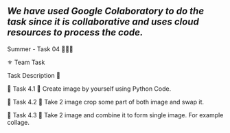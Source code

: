 ## *We have used Google Colaboratory to do the task since it is collaborative and uses cloud resources to process the code.*

Summer - Task 04 👨🏻‍💻

⚜️ Team Task

Task Description 📄

🔅 Task 4.1
📌 Create image by yourself using Python Code.

🔅 Task 4.2
📌 Take 2 image crop some part of both image and swap it.

🔅 Task 4.3
📌 Take 2 image and combine it to form single image. 
For example collage.

